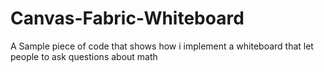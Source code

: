 # Canvas-Fabric-Whiteboard
A Sample piece of code that shows how i implement a whiteboard that let people to ask questions about math
